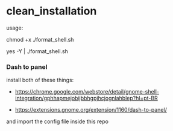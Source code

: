 # clean_installation

usage:

chmod +x ./format_shell.sh

yes -Y | ./format_shell.sh


### Dash to panel

install both of these things: 

- https://chrome.google.com/webstore/detail/gnome-shell-integration/gphhapmejobijbbhgpjhcjognlahblep?hl=pt-BR

- https://extensions.gnome.org/extension/1160/dash-to-panel/

and import the config file inside this repo
